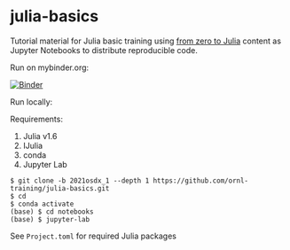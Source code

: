 # julia-basics

Tutorial material for Julia basic training using [from zero to Julia](https://techytok.com/from-zero-to-julia/) content as Jupyter Notebooks to distribute reproducible code.

Run on mybinder.org:

[![Binder](https://mybinder.org/badge_logo.svg)](https://mybinder.org/v2/gh/ornl-training/julia-basics.git/main?labpath=notebooks)

Run locally:

Requirements:

1. Julia v1.6
2. IJulia
3. conda
4. Jupyter Lab

```
$ git clone -b 2021osdx_1 --depth 1 https://github.com/ornl-training/julia-basics.git
$ cd 
$ conda activate
(base) $ cd notebooks
(base) $ jupyter-lab
```

See `Project.toml` for required Julia packages
